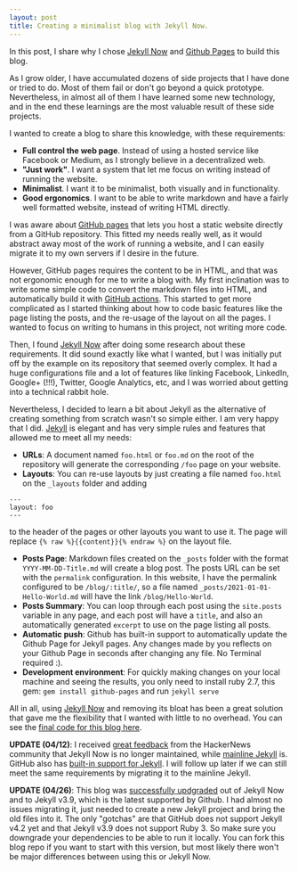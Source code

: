 ```yaml
---
layout: post
title: Creating a minimalist blog with Jekyll Now.
---
```


In this post, I share why I chose [Jekyll Now](https://github.com/barryclark/jekyll-now) and [Github Pages](https://pages.github.com/) to build this blog.

As I grow older, I have accumulated dozens of side projects that I have done or tried to do. Most of them fail or don't go beyond a quick prototype. Nevertheless, in almost all of them I have learned some new technology, and in the end these learnings are the most valuable result of these side projects.

I wanted to create a blog to share this knowledge, with these requirements:
- **Full control the web page**. Instead of using a hosted service like Facebook or Medium, as I strongly believe in a decentralized web.
- **"Just work"**. I want a system that let me focus on writing instead of running the website.
- **Minimalist**. I want it to be minimalist, both visually and in functionality.
- **Good ergonomics**. I want to be able to write markdown and have a fairly well formatted website, instead of writing HTML directly.

I was aware about [GitHub pages](https://pages.github.com/) that lets you host a static website directly from a GitHub repository. This fitted my needs really well, as it would abstract away most of the work of running a website, and I can easily migrate it to my own servers if I desire in the future.

However, GitHub pages requires the content to be in HTML, and that was not ergonomic enough for me to write a blog with. My first inclination was to write some simple code to convert the markdown files into HTML, and automatically build it with [GitHub actions](https://github.com/features/actions). This started to get more complicated as I started thinking about how to code basic features like the page listing the posts, and the re-usage of the layout on all the pages. I wanted to focus on writing to humans in this project, not writing more code. 

Then, I found [Jekyll Now](https://github.com/barryclark/jekyll-now) after doing some research about these requirements. It did sound exactly like what I wanted, but I was initially put off by the example on its repository that seemed overly complex. It had a huge configurations file and a lot of features like linking Facebook, LinkedIn, Google+ (!!!), Twitter, Google Analytics, etc, and I was worried about getting into a technical rabbit hole. 

Nevertheless, I decided to learn a bit about Jekyll as the alternative of creating something from scratch wasn't so simple either. I am very happy that I did. [Jekyll](https://jekyllrb.com/) is elegant and has very simple rules and features that allowed me to meet all my needs:
- **URLs**: A document named `foo.html` or `foo.md` on the root of the repository will generate the corresponding `/foo` page on your website.
- **Layouts**: You can re-use layouts by just creating a file named `foo.html` on the `_layouts` folder and adding
```
---
layout: foo
---
```
to the header of the pages or other layouts you want to use it. The page will replace `{% raw %}{{content}}{% endraw %}` on the layout file.
- **Posts Page**: Markdown files created on the `_posts` folder with the format `YYYY-MM-DD-Title.md` will create a blog post. The posts URL can be set with the `permalink` configuration. In this website, I have the permalink configured to be `/blog/:title/`, so a file named `_posts/2021-01-01-Hello-World.md` will have the link `/blog/Hello-World`.
- **Posts Summary**: You can loop through each post using the `site.posts` variable in any page, and each post will have a `title`, and also an automatically generated `excerpt` to use on the page listing all posts.
- **Automatic push**: Github has built-in support to automatically update the Github Page for Jekyll pages. Any changes made by you reflects on your Github Page in seconds after changing any file. No Terminal required :).
- **Development environment**: For quickly making changes on your local machine and seeing the results, you only need to install ruby 2.7, this gem: `gem install github-pages` and run `jekyll serve`

All in all, using [Jekyll Now](https://github.com/barryclark/jekyll-now) and removing its bloat has been a great solution that gave me the flexibility that I wanted with little to no overhead.  You can see the [final code for this blog here](https://github.com/vdfdev/vdf.dev).

**UPDATE (04/12)**: I received [great feedback](https://news.ycombinator.com/item?id=26776210) from the HackerNews community that Jekyll Now is no longer maintained, while [mainline Jekyll](https://jekyllrb.com/) is. GitHub also has [built-in support for Jekyll](https://docs.github.com/en/pages/setting-up-a-github-pages-site-with-jekyll). I will follow up later if we can still meet the same requirements by migrating it to the mainline Jekyll.

**UPDATE (04/26)**: This blog was [successfully updgraded](https://github.com/vdfdev/vdf.dev/commit/8314e8911aaa0489624e514dc3170681ea32ab91) out of Jekyll Now and to Jekyll v3.9, which is the latest supported by Github. I had almost no issues migrating it, just needed to create a new Jekyll project and bring the old files into it. The only "gotchas" are that GitHub does not support Jekyll v4.2 yet and that Jekyll v3.9 does not support Ruby 3. So make sure you downgrade your dependencies to be able to run it locally. You can fork this blog repo if you want to start with this version, but most likely there won't be major differences between using this or Jekyll Now.